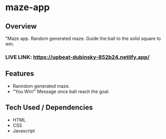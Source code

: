 # maze-app

## Overview 

"Maze app. Random generated maze. Guide the ball to the solid square to win. 

### LIVE LINK: https://upbeat-dubinsky-852b24.netlify.app/

## Features 

- Ranndom generated maze.
- "You Win!" Message once ball reach the goal. 

## Tech Used / Dependencies

- HTML
- CSS
- Javascript 
